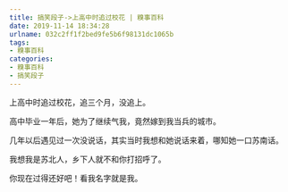 ```yaml
---
title: 搞笑段子->上高中时追过校花 | 糗事百科
date: 2019-11-14 18:34:28
urlname: 032c2ff1f2bed9fe5b6f98131dc1065b
tags: 
- 糗事百科
categories:
- 糗事百科
- 搞笑段子
---
```

上高中时追过校花，追三个月，没追上。

高中毕业一年后，她为了继续气我，竟然嫁到我当兵的城市。

几年以后遇见过一次没说话，其实当时我想和她说话来着，哪知她一口苏南话。

我想我是苏北人，乡下人就不和你打招呼了。

你现在过得还好吧！看我名字就是我。


